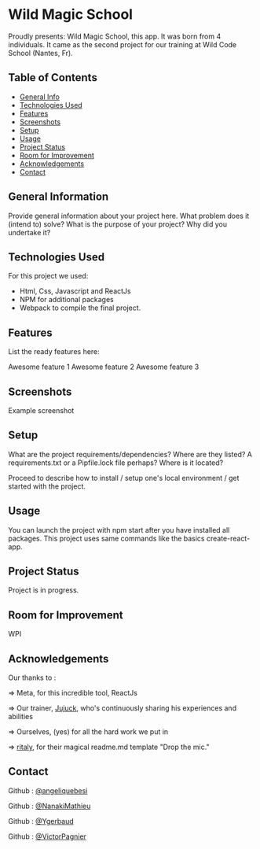 # Wild Magic School

Proudly presents: Wild Magic School, this app.
It was born from 4 individuals.
It came as the second project for our training at Wild Code School (Nantes, Fr).

## Table of Contents

* [General Info](#general-info)
* [Technologies Used](#technologies-used)
* [Features](#features)
* [Screenshots](#screenshots)
* [Setup](#setup)
* [Usage](#usage)
* [Project Status](#project-status)
* [Room for Improvement](#room-for-improvement)
* [Acknowledgements](#acknowledgements)
* [Contact](#contact)


## General Information

Provide general information about your project here.
What problem does it (intend to) solve?
What is the purpose of your project?
Why did you undertake it?

## Technologies Used

For this project we used:
- Html, Css, Javascript and ReactJs
- NPM for additional packages
- Webpack to compile the final project.

## Features

List the ready features here:

Awesome feature 1
Awesome feature 2
Awesome feature 3

## Screenshots

Example screenshot

## Setup

What are the project requirements/dependencies? Where are they listed? A requirements.txt or a Pipfile.lock file perhaps? Where is it located?

Proceed to describe how to install / setup one's local environment / get started with the project.

## Usage

You can launch the project with npm start after you have installed all packages.
This project uses same commands like the basics create-react-app.

## Project Status

Project is in progress.

## Room for Improvement

WPI

## Acknowledgements

Our thanks to :

⇒ Meta, for this incredible tool, ReactJs

⇒ Our trainer, [Jujuck](https://github.com/jujuck), who's continuously sharing his experiences and abilities

⇒ Ourselves, (yes) for all the hard work we put in

⇒ [ritaly](https://github.com/ritaly), for their magical readme.md template
"Drop the mic."

## Contact

Github : [@angeliquebesi](https://github.com/angeliquebesi)

Github : [@NanakiMathieu](https://github.com/NanakiMathieu)

Github : [@Ygerbaud](https://github.com/Ygerbaud)

Github : [@VictorPagnier](https://github.com/VictorPagnier)
